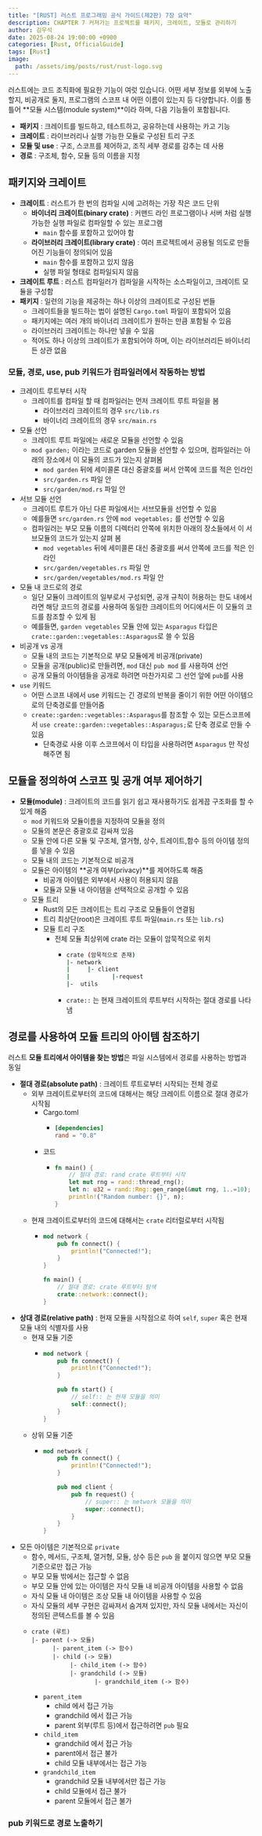 ```yaml
---
title: "[RUST] 러스트 프로그래밍 공식 가이드(제2판) 7장 요약"
description: CHAPTER 7 커져가는 프로젝트를 패키지, 크레이트, 모듈로 관리하기
author: 김우석
date: 2025-08-24 19:00:00 +0900
categories: [Rust, OfficialGuide]
tags: [Rust]
image:
  path: /assets/img/posts/rust/rust-logo.svg
---
```


러스트에는 코드 조직화에 필요한 기능이 여럿 있습니다. 어떤 세부 정보를 외부에 노출할지, 비공개로 둘지, 프로그램의 스코프 내 어떤 이름이 있는지 등 다양합니다. 이를 통틀어 **모듈 시스템(module system)**이라 하며, 다음 기능들이 포함됩니다.

- **패키지** : 크레이트를 빌드하고, 테스트하고, 공유하는데 사용하는 카고 기능
- **크레이트** : 라이브러리나 실행 가능한 모듈로 구성된 트리 구조
- **모듈 및 use** : 구조, 스코프를 제어하고, 조직 세부 경로를 감추는 데 사용
- **경로** : 구조체, 함수, 모듈 등의 이름을 지정

## 패키지와 크레이트
- **크레이트** : 러스트가 한 번의 컴파일 시에 고려하는 가장 작은 코드 단위
    - **바이너리 크레이트(binary crate)** : 커맨드 라인 프로그램이나 서버 처럼 실행 가능한 실행 파일로 컴파일할 수 있는 프로그램
        - `main` 함수를 포함하고 있어야 함
    - **라이브러리 크레이트(library crate)** : 여러 프로젝트에서 공용될 의도로 만들어진 기능들이 정의되어 있음
        - `main` 함수를 포함하고 있지 않음
        - 실행 파일 형태로 컴파일되지 않음
- **크레이트 루트** : 러스트 컴파일러가 컴파일을 시작하는 소스파일이고, 크레이트 모듈을 구성함
- **패키지** : 일련의 기능을 제공하는 하나 이상의 크레이트로 구성된 번들
    - 크레이트들을 빌드하는 법이 설명된 `Cargo.toml` 파일이 포함되어 있음
    - 패키지에는 여러 개의 바이너리 크레이트가 원하는 만큼 포함될 수 있음
    - 라이브러리 크레이트는 하나만 넣을 수 있음
    - 적어도 하나 이상의 크레이트가 포함되어야 하며, 이는 라이브러리든 바이너리든 상관 없음

### 모듈, 경로, use, pub 키워드가 컴파일러에서 작동하는 방법
- 크레이트 루트부터 시작
    - 크레이트를 컴파일 할 때 컴파일러는 먼저 크레이트 루트 파일을 봄
        - 라이브러리 크레이트의 경우 `src/lib.rs`
        - 바이너리 크레이트의 경우 `src/main.rs`
- 모듈 선언
    - 크레이트 루트 파일에는 새로운 모듈을 선언할 수 있음
    - `mod garden;` 이라는 코드로 garden 모듈을 선언할 수 있으며, 컴파일러는 아래의 장소에서 이 모듈의 코드가 있는지 살펴봄
        - `mod garden` 뒤에 세미콜론 대신 중괄호를 써서 안쪽에 코드를 적은 인라인
        - `src/garden.rs` 파일 안
        - `src/garden/mod.rs` 파일 안
- 서브 모듈 선언
    - 크레이트 루트가 아닌 다른 파일에서는 서브모듈을 선언할 수 있음
    - 예를들면 `src/garden.rs` 안에 `mod vegetables;` 를 선언할 수 있음
    - 컴파일러는 부모 모듈 이름의 디렉터리 안쪽에 위치한 아래의 장소들에서 이 서브모듈의 코드가 있는지 살펴 봄
        - `mod vegetables` 뒤에 세미콜론 대신 중괄호를 써서 안쪽에 코드를 적은 인라인
        - `src/garden/vegetables.rs` 파일 안
        - `src/garden/vegetables/mod.rs` 파일 안
- 모듈 내 코드로의 경로
    - 일단 모듈이 크레이트의 일부로서 구성되면, 공개 규칙이 허용하는 한도 내에서라면 해당 코드의 경로를 사용하여 동일한 크레이트의 어디에서든 이 모듈의 코드를 참조할 수 있게 됨
    - 예를들면, `garden vegetables` 모듈 안에 있는 `Asparagus` 타입은 `crate::garden::vegetables::Asparagus`로 쓸 수 있음
- 비공개 vs 공개
    - 모듈 내의 코드는 기본적으로 부모 모듈에게 비공개(private)
    - 모듈을 공개(public)로 만들려면, `mod` 대신 `pub mod` 를 사용하여 선언
    - 공개 모듈의 아이템들을 공개로 하려면 마찬가지로 그 선언 앞에 `pub`를 사용
- `use` 키워드
    - 어떤 스코프 내에서 use 키워드는 긴 경로의 반복을 줄이기 위한 어떤 아이템으로의 단축경로를 만들어줌
    - `create::garden::vegetables::Asparagus`를 참조할 수 있는 모든스코프에서 `use create::garden::vegetables::Asparagus;`로 단축 경로로 만들 수 있음
        - 단축경로 사용 이후 스코프에서 이 타입을 사용하려면 `Asparagus` 만 작성해주면 됨


## 모듈을 정의하여 스코프 및 공개 여부 제어하기
- **모듈(module)** : 크레이트의 코드를 읽기 쉽고 재사용하기도 쉽게끔 구조화를 할 수 있게 해줌
    - `mod` 키워드와 모듈이름을 지정하여 모듈을 정의
    - 모듈의 본문은 중괄호로 감싸져 있음
    - 모듈 안에 다른 모듈 및 구조체, 열거형, 상수, 트레이트,함수 등의 아이템 정의를 넣을 수 있음
    - 모듈 내의 코드는 기본적으로 비공개
    - 모듈은 아이템의 **공개 여부(privacy)**를 제어하도록 해줌
        - 비공개 아이템은 외부에서 사용이 허용되지 않음
        - 모듈과 모듈 내 아이템을 선택적으로 공개할 수 있음
    - 모듈 트리
        - Rust의 모든 크레이트는 트리 구조로 모듈들이 연결됨
        - 트리 최상단(root)은 크레이트 루트 파일(`main.rs` 또는 `lib.rs`)
        - 모듈 트리 구조
            - 전체 모듈 최상위에 crate 라는 모듈이 암묵적으로 위치
                - ```bash
                  crate (암묵적으로 존재)
                  |- network
                  |     |- client
                  |            |-request
                  |-  utils
                  ```
                - `crate::` 는 현재 크레이트의 루트부터 시작하는 절대 경로를 나타냄


## 경로를 사용하여 모듈 트리의 아이템 참조하기
러스트 **모듈 트리에서 아이템을 찾는 방법**은 파일 시스템에서 경로를 사용하는 방법과 동일

- **절대 경로(absolute path)** : 크레이트 루트로부터 시작되는 전체 경로
    - 외부 크레이트로부터의 코드에 대해서는 해당 크레이트 이름으로 절대 경로가 시작됨
        - Cargo.toml
            - ```toml
              [dependencies]
              rand = "0.8"
              ```
        - 코드
            - ```rust
              fn main() {
                  // 절대 경로: rand crate 루트부터 시작
                  let mut rng = rand::thread_rng();
                  let n: u32 = rand::Rng::gen_range(&mut rng, 1..=10);
                  println!("Random number: {}", n);
              }
              ```
    - 현재 크레이트로부터의 코드에 대해서는 `crate` 리터럴로부터 시작됨
        - ```rust
          mod network {
              pub fn connect() {
                  println!("Connected!");
              }
          }

          fn main() {
              // 절대 경로: crate 루트부터 탐색
              crate::network::connect();
          }
          ```
- **상대 경로(relative path)** : 현재 모듈을 시작점으로 하여 `self`, `super` 혹은 현재 모듈 내의 식별자를 사용
    - 현재 모듈 기준
        - ```rust
          mod network {
              pub fn connect() {
                  println!("Connected!");
              }

              pub fn start() {
                  // self:: 는 현재 모듈을 의미
                  self::connect();
              }
          }
          ```
    - 상위 모듈 기준
        - ```rust
          mod network {
              pub fn connect() {
                  println!("Connected!");
              }

              pub mod client {
                  pub fn request() {
                      // super:: 는 network 모듈을 의미
                      super::connect();
                  }
              }
          }
          ```
- 모든 아이템은 기본적으로 `private`
    - 함수, 메서드, 구조체, 열거형, 모듈, 상수 등은 `pub` 을 붙이지 않으면 부모 모듈 기준으로만 접근 가능
    - 부모 모듈 밖에서는 접근할 수 없음
    - 부모 모듈 안에 있는 아이템은 자식 모듈 내 비공개 아이템을 사용할 수 없음
    - 자식 모듈 내 아이템은 조상 모듈 내 아이템을 사용할 수 있음
    - 자식 모듈의 세부 구현은 감싸져서 숨겨져 있지만, 자식 모듈 내에서는 자신이 정의된 콘텍스트를 볼 수 있음
    - ```text
      crate (루트)
      |- parent (-> 모듈)
            |- parent_item (-> 함수)
            |- child (-> 모듈)
                 |- child_item (-> 함수)
                 |- grandchild (-> 모듈)
                        |- grandchild_item (-> 함수)
      ```
        - `parent_item`
            - child 에서 접근 가능
            - grandchild 에서 접근 가능
            - parent 외부(루트 등)에서 접근하려면 `pub` 필요
        - `child_item`
            - grandchild 에서 접근 가능
            - parent에서 접근 불가
            - child 모듈 내부에서는 접근 가능
        - `grandchild_item`
            - grandchild 모듈 내부에서만 접근 가능
            - child 모듈에서 접근 불가
            - parent 모듈에서 접근 불가

### pub 키워드로 경로 노출하기
